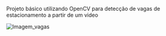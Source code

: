 Projeto básico utilizando OpenCV para detecção de vagas de estacionamento a partir de um video 

![Imagem_vagas](https://github.com/ramonbasilio/deteccao-vagas-carros-com-opencv/assets/37743546/625ce4e4-d2d7-43c1-8dc6-af3718da8efb)

